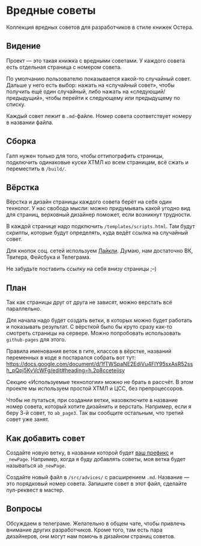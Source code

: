 # Вредные советы

Коллекция вредных советов для разработчиков в стиле книжек Остера.


## Видение

Проект — это такая книжка с вредными советами. У каждого совета есть отдельная страница с номером совета. 

По умолчанию пользователю показывается какой-то случайный совет. Дальше у него есть выбор: нажать на «случайный совет», чтобы получить ещё один случайный, либо нажать на «следующий/предыдущий», чтобы перейти к следующему или предыдущему по списку.

Каждый совет лежит в `.md`-файле. Номер совета соответствует номеру в названии файла.


## Сборка

Галп нужен только для того, чтобы оттипографить страницы, подключить одинаковые куски ХТМЛ ко всем страницам, всё сжать и переместить в `/build/`.


## Вёрстка

Вёрстка и дизайн страницы каждого совета берёт на себя один технолог. У нас свобода мысли: можно придумывать какой угодно вид для страниц, верховный дизайнер поможет, если возникнут трудности.

В каждой странице надо подключить `/templates/scripts.html`. Там будут скрипты, которые будут определять, куда ведёт ссылка на случайный совет.

Для кнопок соц. сетей используем [Лайкли](http://ilyabirman.ru/projects/likely/). Думаю, нам достаточно ВК, Твитера, Фейсбука и Телеграма.

Не забудьте поставить ссылку на себя внизу страницы ;–)


## План

Так как страницы друг от друга не зависят, можно верстать всё параллельно.

Для начала надо будет создать ветки, в которых можно будет работать и показывать результат. С вёрсткой было бы круто сразу как-то смотреть страницы на сервере. Можно попробовать использовать `github-pages` для этого.

Правила именования веток в гите, классов в вёрстке, названий переменных в коде я постарался собрать вот тут: https://docs.google.com/document/d/1fTWSpaNE2EdiVu4FlY95sxAsR52ssh_pQpj5KvVcWFg/edit#heading=h.2p8cceteiisy

Секцию «Используемые технологии» можно не брать в рассчёт. В этом проекте мы используем простой ХТМЛ и ЦСС, без препроцессоров.

Чтобы не путаться, при создании ветки, назовключите в название номер совета, который хотите дизайнить и верстать. Например, если я беру 3-й совет, то `ab_page3`. Так вы сообщите остальным, что третий совет уже занят.


## Как добавить совет

Создайте новую ветку, в названии которой будет [ваш префикс](https://docs.google.com/document/d/1fTWSpaNE2EdiVu4FlY95sxAsR52ssh_pQpj5KvVcWFg/edit#heading=h.2p8cceteiisy) и `_newPage`. Например, когда я буду добавлять советы, моя ветка будет называться `ab_newPage`.

Создайте новый файл в `/src/advices/` с расширением `.md`. Название — это порядковый номер совета. Запишите совет в этот файл, сделайте пул-реквест в мастер.


## Вопросы

Обсуждаем в телеграме. Желательно в общем чате, чтобы привлечь внимание других разработчиков. Кроме того, там есть пара дизайнеров, они могут нам помочь в дизайном страниц советов.
